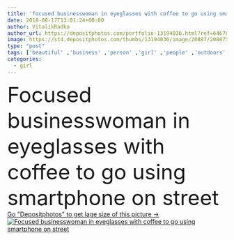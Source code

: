 ```yaml
---
title: 'focused businesswoman in eyeglasses with coffee to go using smartphone on street'
date: 2018-08-17T13:01:24+00:00
author: VitalikRadko
author_url: https://depositphotos.com/portfolio-13194036.html?ref=64678756
image: https://st4.depositphotos.com/thumbs/13194036/image/20887/208875708/api_thumb_450.jpg?forcejpeg=true
type: "post"
tags: ['beautiful' ,'business' ,'person' ,'girl' ,'people' ,'outdoors' ,'technology' ,'drink' ,'style' ,'city' ,'corporate' ,'urban' ,'stylish' ,'beverage' ,'electronic' ,'mobility' ,'wireless' ,'working' ,'manager' ,'network' ,'work' ,'aroma' ,'profession' ,'alone' ,'attractive' ,'eyeglasses' ,'executive' ,'gadget' ,'focused' ,'appliance' ,'businesswoman' ,'daytime' ,'use' ,'smartphone' ,'professional occupation' ,'young adult' ,'formal wear' ,'caucasian woman' ,'Disposable Cup' ,'coffee to go' ,'digital device' ]
categories: 
  - girl
---
```

<div aling="center">
            <font size="60"> Focused businesswoman in eyeglasses with coffee to go using smartphone on street</font>   
</div>
<div>
    <a href='https://st4.depositphotos.com/thumbs/13194036/image/20887/208875708/api_thumb_450.jpg?forcejpeg=true?ref=64678756' target=_blank > Go "Depositphotos" to get lage size of this picture ->
        <img href='https://st4.depositphotos.com/thumbs/13194036/image/20887/208875708/api_thumb_450.jpg?forcejpeg=true?ref=64678756' src='https://st4.depositphotos.com/13194036/20887/i/950/depositphotos_208875708-stock-photo-focused-businesswoman-eyeglasses-coffee-using.jpg?forcejpeg=true' alt='Focused businesswoman in eyeglasses with coffee to go using smartphone on street' >
    </a>
</div>
